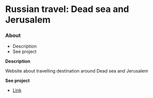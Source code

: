 # Russian travel: Dead sea and Jerusalem

### About
* Description
* See project

**Description**

Website about travelling destination around Dead sea and Jerusalem

**See project**

* [Link](https://annaryabko.github.io/russian-travel/index.html)

